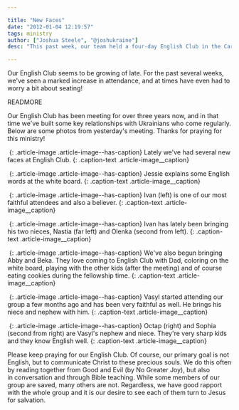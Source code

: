 ```yaml
---

title: "New Faces"
date: "2012-01-04 12:19:57"
tags: ministry
author: ["Joshua Steele", "@joshukraine"]
desc: "This past week, our team held a four-day English Club in the Carpathian town of Skole. (pronounced skó-leh) This outreach was actually begun by a Ukrainian friend of ours, Sergiy Chepara, who is native to Skole."

---
```


Our English Club seems to be growing of late. For the past several weeks, we've seen a marked increase in attendance, and at times have even had to worry a bit about seating!

READMORE

Our English Club has been meeting for over three years now, and in that time we've built some key relationships with Ukrainians who come regularly. Below are some photos from yesterday's meeting. Thanks for praying for this ministry!

<a href="//d21yo20tm8bmc2.cloudfront.net/2012/01/IMG_2047.jpg"><img class="size-medium wp-image-1371" title="IMG_2047" src="//d21yo20tm8bmc2.cloudfront.net/2012/01/IMG_2047-450x300.jpg" alt="" /></a>
{: .article-image .article-image--has-caption}
Lately we&#39;ve had several new faces at English Club.
{: .caption-text .article-image__caption}

<a href="//d21yo20tm8bmc2.cloudfront.net/2012/01/IMG_2067.jpg"><img class="size-medium wp-image-1375" title="IMG_2067" src="//d21yo20tm8bmc2.cloudfront.net/2012/01/IMG_2067-450x300.jpg" alt="" /></a>
{: .article-image .article-image--has-caption}
Jessie explains some English words at the white board.
{: .caption-text .article-image__caption}

<a href="//d21yo20tm8bmc2.cloudfront.net/2012/01/IMG_2056.jpg"><img class="size-medium wp-image-1372" title="IMG_2056" src="//d21yo20tm8bmc2.cloudfront.net/2012/01/IMG_2056-450x300.jpg" alt="" /></a>
{: .article-image .article-image--has-caption}
Ivan (left) is one of our most faithful attendees and also a believer.
{: .caption-text .article-image__caption}

<a href="//d21yo20tm8bmc2.cloudfront.net/2012/01/IMG_2061.jpg"><img class="size-medium wp-image-1373" title="IMG_2061" src="//d21yo20tm8bmc2.cloudfront.net/2012/01/IMG_2061-450x300.jpg" alt="" /></a>
{: .article-image .article-image--has-caption}
Ivan has lately been bringing his two nieces, Nastia (far left) and Olenka (second from left).
{: .caption-text .article-image__caption}

<a href="//d21yo20tm8bmc2.cloudfront.net/2012/01/IMG_2064.jpg"><img class="size-medium wp-image-1374" title="IMG_2064" src="//d21yo20tm8bmc2.cloudfront.net/2012/01/IMG_2064-450x300.jpg" alt="" /></a>
{: .article-image .article-image--has-caption}
We've also begun bringing Abby and Beka. They love coming to English Club with Dad, coloring on the white board, playing with the other kids (after the meeting) and of course eating cookies during the fellowship time.
{: .caption-text .article-image__caption}

<a href="//d21yo20tm8bmc2.cloudfront.net/2012/01/IMG_2082.jpg"><img class="size-medium wp-image-1377" title="IMG_2082" src="//d21yo20tm8bmc2.cloudfront.net/2012/01/IMG_2082-450x300.jpg" alt="" /></a>
{: .article-image .article-image--has-caption}
Vasyl started attending our group a few months ago and has been very faithful as well. He brings his niece and nephew with him.
{: .caption-text .article-image__caption}

<a href="//d21yo20tm8bmc2.cloudfront.net/2012/01/IMG_2071.jpg"><img class="size-medium wp-image-1376" title="IMG_2071" src="//d21yo20tm8bmc2.cloudfront.net/2012/01/IMG_2071-450x300.jpg" alt="" /></a>
{: .article-image .article-image--has-caption}
Octap (right) and Sophia (second from right) are Vasyl&#39;s nephew and niece. They&#39;re very sharp kids and they know English well.
{: .caption-text .article-image__caption}

Please keep praying for our English Club. Of course, our primary goal is not English, but to communicate Christ to these precious souls. We do this often by reading together from Good and Evil (by No Greater Joy), but also in conversation and through Bible teaching. While some members of our group are saved, many others are not. Regardless, we have good rapport with the whole group and it is our desire to see each of them turn to Jesus for salvation.
